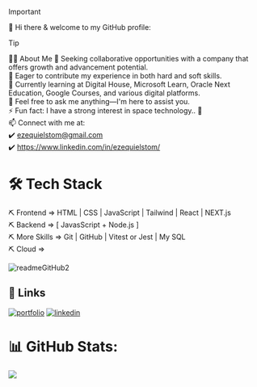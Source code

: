 > [!IMPORTANT]
> 👋 Hi there & welcome to my GitHub profile:

>[!TIP]
> 👨‍💻 About Me
👯 Seeking collaborative opportunities with a company that offers growth and advancement potential.<br>🤝 Eager to contribute my experience in both hard and soft skills.<br>🌱 Currently learning at Digital House, Microsoft Learn, Oracle Next Education, Google Courses, and various digital platforms.<br>💬 Feel free to ask me anything—I'm here to assist you.<br>⚡ Fun fact: I have a strong interest in space technology.. 🚀<br>📫 Connect with me at: <br>✔️ ezequielstom@gmail.com<br>✔️ https://www.linkedin.com/in/ezequielstom/

# 🛠 Tech Stack
⛏ Frontend => HTML | CSS | JavaScript | Tailwind | React | NEXT.js <br>
⛏ Backend =>  [ JavasScript + Node.js ]  <br>
⛏ More Skills => Git | GitHub | Vitest or Jest | My SQL <br>
⛏ Cloud =>

![readmeGitHub2](https://user-images.githubusercontent.com/100095709/204632785-b5974065-bc2a-423a-806d-11fd2b8f85f8.png)

## 🔗 Links
[![portfolio](https://img.shields.io/badge/my_portfolio-000?style=for-the-badge&logo=ko-fi&logoColor=white)](https://ezestom.github.io/portfolio/#)
[![linkedin](https://img.shields.io/badge/linkedin-0A66C2?style=for-the-badge&logo=linkedin&logoColor=white)](https://www.linkedin.com/in/ezequielstom/)


# 📊 GitHub Stats:
![](https://github-readme-streak-stats.herokuapp.com/?user=ezestom&theme=radical&hide_border=false)<br/>

